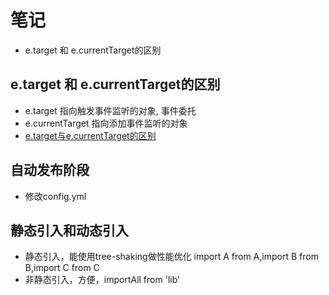 # 笔记
- e.target 和 e.currentTarget的区别

## e.target 和 e.currentTarget的区别
- e.target 指向触发事件监听的对象, 事件委托
- e.currentTarget 指向添加事件监听的对象
- [e.target与e.currentTarget的区别](https://www.jianshu.com/p/1dd668ccc97a)

## 自动发布阶段
- 修改config.yml

## 静态引入和动态引入
- 静态引入，能使用tree-shaking做性能优化
   import A from A,import B from B,import C from C
- 非静态引入，方便，importAll from 'lib'
